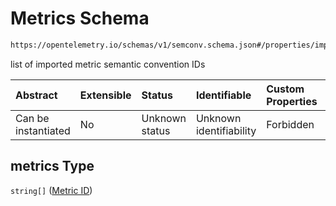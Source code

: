 # Metrics Schema

```txt
https://opentelemetry.io/schemas/v1/semconv.schema.json#/properties/imports/properties/metrics
```

list of imported metric semantic convention IDs

| Abstract            | Extensible | Status         | Identifiable            | Custom Properties | Additional Properties | Access Restrictions | Defined In                                                                           |
| :------------------ | :--------- | :------------- | :---------------------- | :---------------- | :-------------------- | :------------------ | :----------------------------------------------------------------------------------- |
| Can be instantiated | No         | Unknown status | Unknown identifiability | Forbidden         | Allowed               | none                | [semconv.schema.json\*](../../../schemas/semconv.schema.json "open original schema") |

## metrics Type

`string[]` ([Metric ID](../imports/semconv-properties-imports-properties-metrics-metric-id.md))
